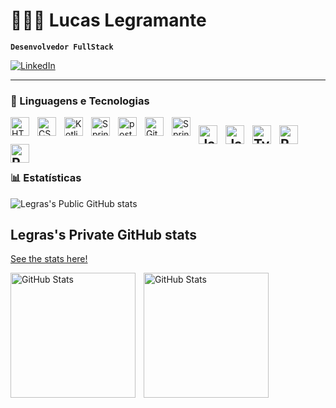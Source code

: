 # 👨🏻‍💻 Lucas Legramante

**`Desenvolvedor FullStack`**

<p align="left">
    <a href="https://www.linkedin.com/in/lucaslegramante/" target="_blank">
        <img
            alt="LinkedIn"
            title="Conecte-se comigo no LinkedIn"
            src="https://custom-icon-badges.demolab.com/badge/-LinkedIn-blue?style=for-the-badge&logo=linkedin&logoColor=white"
        />
    </a>
</p>

---

### 🤖 Linguagens e Tecnologias

<img
    align="left"
    alt="HTML"
    title="HTML"
    width="30px"
    style="padding-right: 10px;"
    src="https://cdn.jsdelivr.net/gh/devicons/devicon@latest/icons/html5/html5-original.svg"
/>
<img
    align="left"
    alt="CSS"
    title="CSS"
    width="30px"
    style="padding-right: 10px;"
    src="https://cdn.jsdelivr.net/gh/devicons/devicon@latest/icons/css3/css3-original.svg"
/>
<img align="left"
    alt="Kotlin"
    title="Kotlin"
    width="30px"
    style="padding-right: 10px;"
    src="https://cdn.jsdelivr.net/gh/devicons/devicon@latest/icons/kotlin/kotlin-original.svg" />
<img align="left"
    alt="Spring"
    title="Spring"
    width="30px"
    style="padding-right: 10px;"
     src="https://cdn.jsdelivr.net/gh/devicons/devicon@latest/icons/spring/spring-original.svg" />
<img
    align="left"
    alt="postgresql"
    title="postgresql"
    width="30px"
    style="padding-right: 10px;"
src="https://cdn.jsdelivr.net/gh/devicons/devicon@latest/icons/postgresql/postgresql-original.svg" />
<img
    align="left"
    alt="Git"
    title="Git"
    width="30px"
    style="padding-right: 10px;"
    src="https://cdn.jsdelivr.net/gh/devicons/devicon@latest/icons/git/git-original.svg"
/>
<img
    align="left"
    alt="Spring"
    title="Spring"
    width="30px"
    style="padding-right: 10px;"
    src="https://cdn.jsdelivr.net/gh/devicons/devicon@latest/icons/postman/postman-original.svg" />

<img align="left"
    alt="Java"
    title="Java"
    width="30px"
    style="padding-right: 10px;"
    src="https://cdn.jsdelivr.net/gh/devicons/devicon@latest/icons/java/java-original-wordmark.svg" />
<img
    align="left"
    alt="JavaScript"
    title="JavaScript"
    width="30px"
    style="padding-right: 10px;"
    src="https://cdn.jsdelivr.net/gh/devicons/devicon@latest/icons/javascript/javascript-original.svg"
/>
<img
    align="left"
    alt="TypeScript"
    title="TypeScript"
    width="30px"
    style="padding-right: 10px;"
    src="https://cdn.jsdelivr.net/gh/devicons/devicon@latest/icons/typescript/typescript-original.svg"
/>
<img
    align="left"
    alt="React"
    title="React"
    width="30px"
    style="padding-right: 10px;"
    src="https://cdn.jsdelivr.net/gh/devicons/devicon@latest/icons/react/react-original.svg"
/>
<img
    align="left"
    alt="Python"
    title="Python"
    width="30px"
    style="padding-right: 10px;"
    src="https://cdn.jsdelivr.net/gh/devicons/devicon@latest/icons/python/python-original.svg"
/>
<br/>
<br/>
---

### 📊 Estatísticas

![Legras's Public GitHub stats](https://github-readme-stats.vercel.app/api?username=lucaslegramante&theme=merko&show_icons=true&show=reviews,discussions_started,discussions_answered,prs_merged,prs_merged_percentage&theme=radical&count_private=true)

## Legras's Private GitHub stats

[See the stats here!](https://github-legras-readme-stats-iy0hj2hjj-lucas-legramantes-projects.vercel.app/api?username=lucaslegramante&theme=merko&show_icons=true&show=reviews,discussions_started,discussions_answered,prs_merged,prs_merged_percentage&theme=radical&count_private=true)

<img 
    align="left" 
    alt="GitHub Stats" 
    height="200" 
    style="padding-right: 10px;" 
    src="https://github-readme-stats.vercel.app/api?username=lucaslegramante&show_icons=true&theme=tokyonight&include_all_commits=true&locale=pt-br" 
  />
<img 
      align="left" 
      alt="GitHub Stats" 
      height="200" 
      src="https://github-readme-stats.vercel.app/api/top-langs/?username=lucaslegramante&theme=tokyonight&layout=compact&custom_title=Tecnologias&langs_count=9" 
  />
<!--

**lucaslegramante/lucaslegramante** is a ✨ _special_ ✨ repository because its `README.md` (this file) appears on your GitHub profile.
[![Legras's GitHub Stats](https://github-legras-readme-stats-iy0hj2hjj-lucas-legramantes-projects.vercel.app/api?username=lucaslegramante&show_icons=true&include_all_commits=true&count_private=true&theme=radical)(https://github.com/lucaslegramante)]

Here are some ideas to get you started:
[![Top Langs](https://github-readme-stats.vercel.app/api/top-langs/?username=lucaslegramante&layout=compact)](https://github.com/anuraghazra/github-readme-stats)

[![Top Langs](https://github-readme-stats.vercel.app/api/top-langs/?username=lucaslegramante)](https://github.com/anuraghazra/github-readme-stats)

- 🔭 I’m currently working on ...
- 🌱 I’m currently learning ...
- 👯 I’m looking to collaborate on ...
- 🤔 I’m looking for help with ...
- 💬 Ask me about ...
- 📫 How to reach me: ...
- 😄 Pronouns: ...
- ⚡ Fun fact: ...
-->

